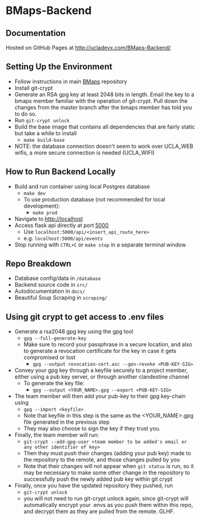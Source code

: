 # BMaps-Backend 

## Documentation
Hosted on GitHub Pages at http://ucladevx.com/BMaps-Backend/

## Setting Up the Environment
- Follow instructions in main [BMaps](https://github.com/ucladevx/BMaps) repository
- Install git-crypt
- Generate an RSA gpg key at least 2048 bits in length. Email the key to a bmaps member familiar with the operation of git-crypt. Pull down the changes from the master branch after the bmaps member has told you to do so.
- Run `git-crypt unlock`
- Build the base image that contains all dependencies that are fairly static but take a while to install
  - `make build-base`
- NOTE: the database connection doesn't seem to work over UCLA_WEB wifis, a more secure connection is needed (UCLA_WIFI)

## How to Run Backend Locally

- Build and run container using local Postgres database
  - `make dev`
  - To use production database (not recommended for local development):
    - `make prod`
- Navigate to [http://localhost](http://localhost)
- Access flask api directly at port [5000](http://localhost:5000/)
  - Use `localhost:5000/api/<insert_api_route_here>`
  - e.g. `localhost:5000/api/events`
- Stop running with `CTRL+C` or `make stop` in a separate terminal window

## Repo Breakdown

- Database config/data in `/database`
- Backend source code in `src/`
- Autodocumentation in `docs/`
- Beautiful Soup Scraping in `scraping/` 

## Using git crypt to get access to .env files

- Generate a rsa2048 gpg key using the gpg tool
  - `gpg --full-generate-key`
  - Make sure to record your passphrase in a secure location, and also to generate a revocation certificate for the key in case it gets compromised or lost
    - `gpg --output revocation-cert.asc --gen-revoke <PUB-KEY-SIG>`
- Convey your gpg key through a keyfile securely to a project member, either using a pub key server, or through another clandestine channel
  - To generate the key file:
    - `gpg --output <YOUR_NAME>.gpg --export <PUB-KEY-SIG>`
- The team member will then add your pub-key to their gpg key-chain using 
  - `gpg --import <keyfile>`
  - Note that keyfile in this step is the same as the <YOUR_NAME>.gpg file generated in the previous step
  - They may also choose to sign the key if they trust you.
- Finally, the team member will run:
  - `git-crypt --add-gpg-user <team member to be added's email or any other identifier of key>`
  - Then they must push their changes (adding your pub key) made to the repository to the remote, and those changes pulled by you
  - Note that their changes will not appear when `git status` is run, so it may be necessary to make some other change in the repository to successfully push the newly added pub key within git crypt
- Finally, once you have the updated repository they pushed, run
  - `git-crypt unlock`
  - you will not need to run git-crypt unlock again, since git-crypt will automatically encrypt your .envs as you push them within this repo, and decrypt them as they are pulled from the remote. GLHF.
